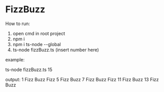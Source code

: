 # FizzBuzz

How to run:

1. open cmd in root project
2. npm i
3. npm i ts-node --global
3. ts-node fizzBuzz.ts (insert number here)

example:

ts-node fizzBuzz.ts 15

output:
1
Fizz
Buzz
Fizz
5
Fizz Buzz
7
Fizz
Buzz
Fizz
11
Fizz Buzz
13
Fizz
Buzz

